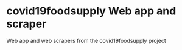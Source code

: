# covid19foodsupply Web app and scraper
Web app and web scrapers from the covid19foodsupply project

